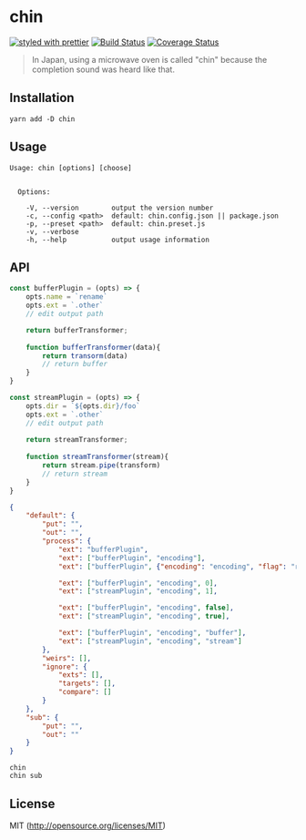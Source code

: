 # chin
[![styled with prettier](https://img.shields.io/badge/styled_with-prettier-ff69b4.svg)](https://github.com/prettier/prettier)
[![Build Status](https://travis-ci.org/kthjm/chin.svg)](https://travis-ci.org/kthjm/chin)
[![Coverage Status](https://coveralls.io/repos/github/kthjm/chin/badge.svg)](https://coveralls.io/github/kthjm/chin)
> In Japan, using a microwave oven is called "chin" because the completion sound was heard like that.

## Installation
```shell
yarn add -D chin
```
## Usage
```shel
Usage: chin [options] [choose]


  Options:

    -V, --version        output the version number
    -c, --config <path>  default: chin.config.json || package.json
    -p, --preset <path>  default: chin.preset.js
    -v, --verbose
    -h, --help           output usage information
```
## API
```javascript
const bufferPlugin = (opts) => {
    opts.name = `rename`
    opts.ext = `.other`
	// edit output path

	return bufferTransformer;
	
	function bufferTransformer(data){
        return transorm(data)
		// return buffer
    }
}

const streamPlugin = (opts) => {
    opts.dir = `${opts.dir}/foo`
    opts.ext = `.other`
	// edit output path
    
    return streamTransformer;
    
    function streamTransformer(stream){
        return stream.pipe(transform)
		// return stream
    }
}
```
```json
{
    "default": {
        "put": "",
        "out": "",
        "process": {
            "ext": "bufferPlugin",
            "ext": ["bufferPlugin", "encoding"],
            "ext": ["bufferPlugin", {"encoding": "encoding", "flag": "r"}],

            "ext": ["bufferPlugin", "encoding", 0],
            "ext": ["streamPlugin", "encoding", 1],

            "ext": ["bufferPlugin", "encoding", false],
            "ext": ["streamPlugin", "encoding", true],

            "ext": ["bufferPlugin", "encoding", "buffer"],
            "ext": ["streamPlugin", "encoding", "stream"]
        },
        "weirs": [],
        "ignore": {
            "exts": [],
            "targets": [],
            "compare": []
        }
    },
    "sub": {
        "put": "",
        "out": ""
    }
}
```
```shell
chin
chin sub
```
## License
MIT (http://opensource.org/licenses/MIT)
